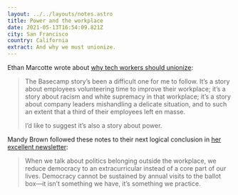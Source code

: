 ```yaml
---
layout: ../../layouts/notes.astro
title: Power and the workplace
date: 2021-05-13T16:54:09.821Z
city: San Francisco
country: California
extract: And why we must unionize.
---
```


Ethan Marcotte wrote about [why tech workers should unionize](https://ethanmarcotte.com/wrote/union/):

> The Basecamp story’s been a difficult one for me to follow. It’s a story about employees volunteering time to improve their workplace; it’s a story about racism and white supremacy in that workplace; it’s a story about company leaders mishandling a delicate situation, and to such an extent that a third of their employees left en masse.
>
> I’d like to suggest it’s also a story about power.

Mandy Brown followed these notes to their next logical conclusion in [her excellent newsletter](https://buttondown.email/aworkinglibrary/archive/office-politics-a-working-letter/):

> When we talk about politics belonging outside the workplace, we reduce democracy to an extracurricular instead of a core part of our lives. Democracy cannot be sustained by annual visits to the ballot box—it isn’t something we have, it’s something we practice.
